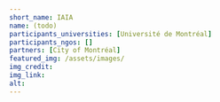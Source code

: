 ```yaml
---
short_name: IAIA
name: (todo)
participants_universities: [Université de Montréal]
participants_ngos: []
partners: [City of Montréal]
featured_img: /assets/images/
img_credit: 
img_link: 
alt:
---
```

